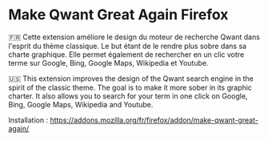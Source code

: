 # Make Qwant Great Again Firefox

🇫🇷 Cette extension améliore le design du moteur de recherche Qwant dans l'esprit du thème classique.
Le but étant de le rendre plus sobre dans sa charte graphique.
Elle permet également de rechercher en un clic votre terme sur Google, Bing, Google Maps, Wikipedia et Youtube.

🇺🇸 This extension improves the design of the Qwant search engine in the spirit of the classic theme.
The goal is to make it more sober in its graphic charter.
It also allows you to search for your term in one click on Google, Bing, Google Maps, Wikipedia and Youtube.

Installation :
https://addons.mozilla.org/fr/firefox/addon/make-qwant-great-again/

